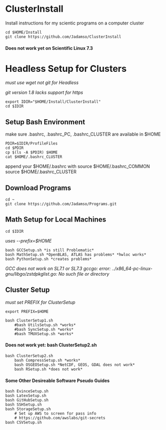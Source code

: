# ClusterInstall
Install instructions for my scientic programs on a computer cluster

    cd $HOME/Install
    git clone https://github.com/Jadamso/ClusterInstall



#### Does not work yet on Scientific Linux 7.3


# Headless Setup for Clusters

*must use wget not git for Headless*

*git version 1.8 lacks support for https*

    export IDIR="$HOME/Install/ClusterInstall"
    cd $IDIR


## Setup Bash Environment

make sure .bashrc, .bashrc_PC, .bashrc_CLUSTER are available in $HOME

    PDIR=$IDIR/ProfileFiles
    cd $PDIR
    cp $(ls -A $PDIR) $HOME
    cat $HOME/.bashrc_CLUSTER


append your $HOME/.bashrc with
    source $HOME/.bashrc_COMMON
	source $HOME/.bashrc_CLUSTER

## Download Programs

    cd ~
    git clone https://github.com/Jadamso/Programs.git


## Math Setup for Local Machines

    cd $IDIR

*uses --prefix=$HOME*

    bash GCCSetup.sh *is still Problematic*
    bash MathSetup.sh *OpenBLAS, ATLAS has problems* *hwloc works*
    bash PythonSetup.sh *creates problems*

*GCC does not work on SL7.1 or SL7.3*
*gccgo: error: ../x86_64-pc-linux-gnu/libgo/zstdpkglist.go:    No such file or directory*


## Cluster Setup

*must set PREFIX for ClusterSetup*

    export PREFIX=$HOME

    bash ClusterSetup1.sh
        #bash UtilsSetup.sh *works*
        #bash SyncSetup.sh *works*
        #bash TMUXSetup.sh *works*

#### Does not work yet: bash ClusterSetup2.sh
    bash ClusterSetup2.sh
        bash CompressSetup.sh *works*
        bash OSGEOSetup.sh *NetCDF, GEOS, GDAL does not work*
        bash RSetup.sh *does not work*


#### Some Other Desireable Software Pseudo Guides
    bash EvinceSetup.sh
    bash LatexSetup.sh
    bash GitHubSetup.sh
    bash SSHSetup.sh
    bash StorageSetup.sh
        # Set up AWS to screen for pass info
        # https://github.com/awslabs/git-secrets
    bash CSVSetup.sh


